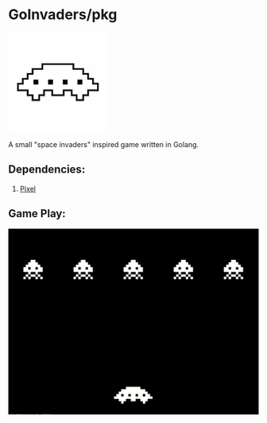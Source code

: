 
# GoInvaders/pkg

![GoInvaders/pkg](/assets/images/spaceship.png)

A small "space invaders" inspired game written in Golang.

## Dependencies:
1. [Pixel](https://github.com/faiface/pixel)

## Game Play:
![Example Game Play](/assets/images/gameplay.gif)
